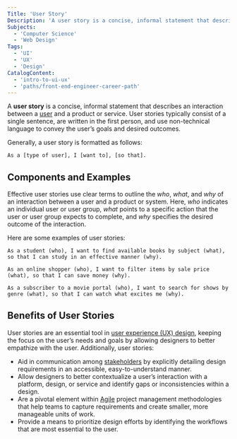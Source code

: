 ```yaml
---
Title: 'User Story'
Description: 'A user story is a concise, informal statement that describes an interaction between a user and a product or service.'
Subjects:
  - 'Computer Science'
  - 'Web Design'
Tags:
  - 'UI'
  - 'UX'
  - 'Design'
CatalogContent:
  - 'intro-to-ui-ux'
  - 'paths/front-end-engineer-career-path'
---
```


A **user story** is a concise, informal statement that describes an interaction between a [user](https://www.codecademy.com/resources/docs/uiux/user-and-end-user) and a product or service. User stories typically consist of a single sentence, are written in the first person, and use non-technical language to convey the user’s goals and desired outcomes.

Generally, a user story is formatted as follows:

```plaintext
As a [type of user], I [want to], [so that].
```

## Components and Examples

Effective user stories use clear terms to outline the _who_, _what_, and _why_ of an interaction between a user and a product or system. Here, _who_ indicates an individual user or user group, _what_ points to a specific action that the user or user group expects to complete, and _why_ specifies the desired outcome of the interaction.

Here are some examples of user stories:

```plaintext
As a student (who), I want to find available books by subject (what), so that I can study in an effective manner (why).
```

```plaintext
As an online shopper (who), I want to filter items by sale price (what), so that I can save money (why).
```

```plaintext
As a subscriber to a movie portal (who), I want to search for shows by genre (what), so that I can watch what excites me (why).
```

## Benefits of User Stories

User stories are an essential tool in [user experience (UX) design](https://www.codecademy.com/resources/docs/uiux/ux-design), keeping the focus on the user’s needs and goals by allowing designers to better empathize with the user. Additionally, user stories:

- Aid in communication among [stakeholders](https://www.codecademy.com/resources/docs/uiux/stakeholder) by explicitly detailing design requirements in an accessible, easy-to-understand manner.
- Allow designers to better contextualize a user’s interaction with a platform, design, or service and identify gaps or inconsistencies within a design.
- Are a pivotal element within [Agile](https://www.codecademy.com/resources/docs/general/software-development-life-cycle/agile-model) project management methodologies that help teams to capture requirements and create smaller, more manageable units of work.
- Provide a means to prioritize design efforts by identifying the workflows that are most essential to the user.
